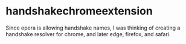 # handshakechromeextension
Since opera is allowing handshake names, I was thinking of creating a handshake resolver for chrome, and later edge, firefox, and safari.
